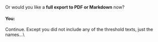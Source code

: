 Or would you like a **full export to PDF or Markdown** now?


#### You:
Continue. Except you did not include any of the threshold texts, just the names...\